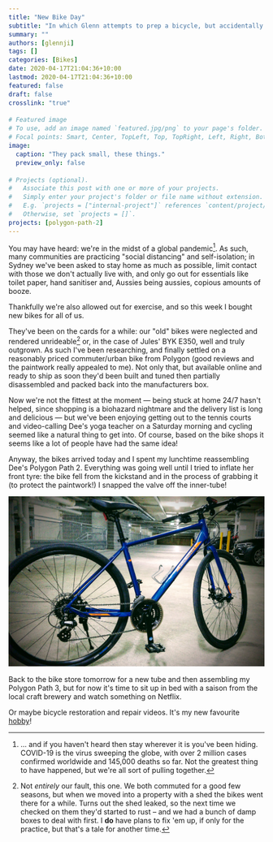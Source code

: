 ```yaml
---
title: "New Bike Day"
subtitle: "In which Glenn attempts to prep a bicycle, but accidentally breaks an inner-tube."
summary: ""
authors: [glennji]
tags: []
categories: [Bikes]
date: 2020-04-17T21:04:36+10:00
lastmod: 2020-04-17T21:04:36+10:00
featured: false
draft: false
crosslink: "true"

# Featured image
# To use, add an image named `featured.jpg/png` to your page's folder.
# Focal points: Smart, Center, TopLeft, Top, TopRight, Left, Right, BottomLeft, Bottom, BottomRight.
image:
  caption: "They pack small, these things."
  preview_only: false

# Projects (optional).
#   Associate this post with one or more of your projects.
#   Simply enter your project's folder or file name without extension.
#   E.g. `projects = ["internal-project"]` references `content/project/deep-learning/index.md`.
#   Otherwise, set `projects = []`.
projects: [polygon-path-2]
---
```


You may have heard: we're in the midst of a global pandemic[^1]. As such, many communities are practicing "social distancing" and self-isolation; in Sydney we've been asked to stay home as much as possible, limit contact with those we don't actually live with, and only go out for essentials like toilet paper, hand sanitiser and, Aussies being aussies, copious amounts of booze.

[^1]: ... and if you haven't heard then stay wherever it is you've been hiding. COVID-19 is the virus sweeping the globe, with over 2 million cases confirmed worldwide and 145,000 deaths so far. Not the greatest thing to have happened, but we're all sort of pulling together.

Thankfully we're also allowed out for exercise, and so this week I bought new bikes for all of us.

They've been on the cards for a while: our "old" bikes were neglected and rendered unrideable[^2] or, in the case of Jules' BYK E350, well and truly outgrown. As such I've been researching, and finally settled on a reasonably priced commuter/urban bike from Polygon (good reviews and the paintwork really appealed to me). Not only that, but available online and ready to ship as soon they'd been built and tuned then partially disassembled and packed back into the manufacturers box.

[^2]: Not _entirely_ our fault, this one. We both commuted for a good few seasons, but when we moved into a property with a shed the bikes went there for a while. Turns out the shed leaked, so the next time we checked on them they'd started to rust – and we had a bunch of damp boxes to deal with first. I **do** have plans to fix 'em up, if only for the practice, but that's a tale for another time.

Now we're not the fittest at the moment — being stuck at home 24/7 hasn't helped, since shopping is a biohazard nightmare and the delivery list is long and delicious — but we've been enjoying getting out to the tennis courts and video-calling Dee's yoga teacher on a Saturday morning and cycling seemed like a natural thing to get into. Of course, based on the bike shops it seems like a lot of people have had the same idea!

Anyway, the bikes arrived today and I spent my lunchtime reassembling Dee's Polygon Path 2. Everything was going well until I tried to inflate her front tyre: the bike fell from the kickstand and in the process of grabbing it (to protect the paintwork!) I snapped the valve off the inner-tube!

![polygon-](polygon-path-2-reassembled.jpg)

Back to the bike store tomorrow for a new tube and then assembling my Polygon Path 3, but for now it's time to sit up in bed with a saison from the local craft brewery and watch something on Netflix.

Or maybe bicycle restoration and repair videos. It's my new favourite [hobby](/notes/hobbies/overview)!

